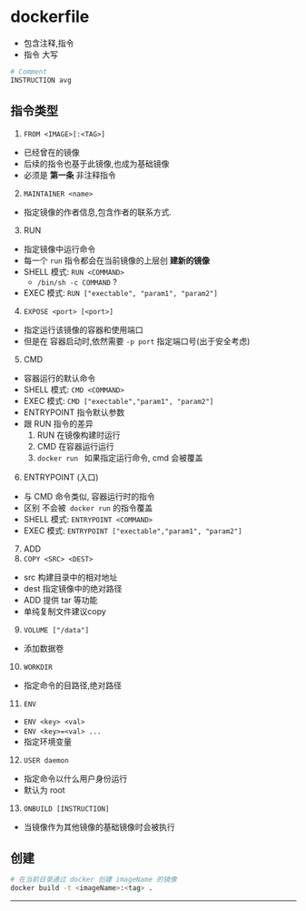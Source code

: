 # dockerfile

- 包含注释,指令
- 指令 大写

```bash
# Comment
INSTRUCTION avg
```

## 指令类型

1. `FROM <IMAGE>[:<TAG>]`
  - 已经曾在的镜像
  - 后续的指令也基于此镜像,也成为基础镜像
  - 必须是 __第一条__ 非注释指令
2. `MAINTAINER <name>`
  - 指定镜像的作者信息,包含作者的联系方式.
3. RUN
  - 指定镜像中运行命令
  - 每一个 `run` 指令都会在当前镜像的上层创 __建新的镜像__
  - SHELL 模式: `RUN <COMMAND>`
    - `/bin/sh -c COMMAND` ?
  - EXEC 模式: `RUN ["exectable", "param1", "param2"]`
4. `EXPOSE <port> [<port>]`
  - 指定运行该镜像的容器和使用端口
  - 但是在 容器启动时,依然需要 `-p port` 指定端口号(出于安全考虑)
5. CMD
  - 容器运行的默认命令
  - SHELL 模式: `CMD <COMMAND>`
  - EXEC 模式: `CMD ["exectable","param1", "param2"]`
  - ENTRYPOINT 指令默认参数
  - 跟 RUN 指令的差异
    1. RUN 在镜像构建时运行
    2. CMD 在容器运行运行
    3. `docker run ` 如果指定运行命令, cmd 会被覆盖
6. ENTRYPOINT (入口)
  - 与 CMD 命令类似, 容器运行时的指令
  - 区别 不会被` docker run` 的指令覆盖
  - SHELL 模式: `ENTRYPOINT <COMMAND>`
  - EXEC 模式: `ENTRYPOINT ["exectable","param1", "param2"]`
7. ADD
8. `COPY <SRC> <DEST>`
  - src 构建目录中的相对地址
  - dest 指定镜像中的绝对路径
  - ADD 提供 tar 等功能
  - 单纯复制文件建议copy
9. `VOLUME ["/data"]`
  - 添加数据卷
10. `WORKDIR`
  - 指定命令的目路径,绝对路径
11. `ENV`
  - `ENV <key> <val>`
  - `ENV <key>=<val> ...`
  - 指定环境变量
12. `USER daemon`
  - 指定命令以什么用户身份运行
  - 默认为 root
13. `ONBUILD [INSTRUCTION]`
  - 当镜像作为其他镜像的基础镜像时会被执行




## 创建
```bash
# 在当前目录通过 docker 创建 imageName 的镜像
docker build -t <imageName>:<tag> .
```




- - - -

